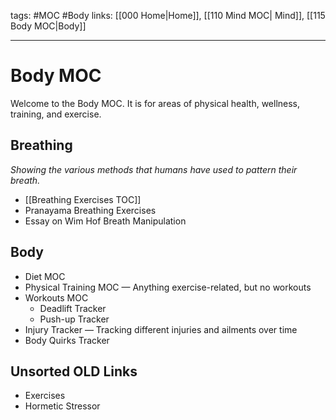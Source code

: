 tags: #MOC #Body 
links: [[000 Home|Home]], [[110 Mind MOC| Mind]], [[115 Body MOC|Body]]

---
# Body MOC
Welcome to the Body MOC. It is for areas of physical health, wellness, training, and exercise.
## Breathing 
*Showing the various methods that humans have used to pattern their breath.*
* [[Breathing Exercises TOC]]
* Pranayama Breathing Exercises
* Essay on Wim Hof Breath Manipulation
## Body
* Diet MOC
* Physical Training MOC — Anything exercise-related, but no workouts 
* Workouts MOC
    * Deadlift Tracker
    * Push-up Tracker
* Injury Tracker — Tracking different injuries and ailments over time
* Body Quirks Tracker
## Unsorted OLD Links
- Exercises
- Hormetic Stressor
